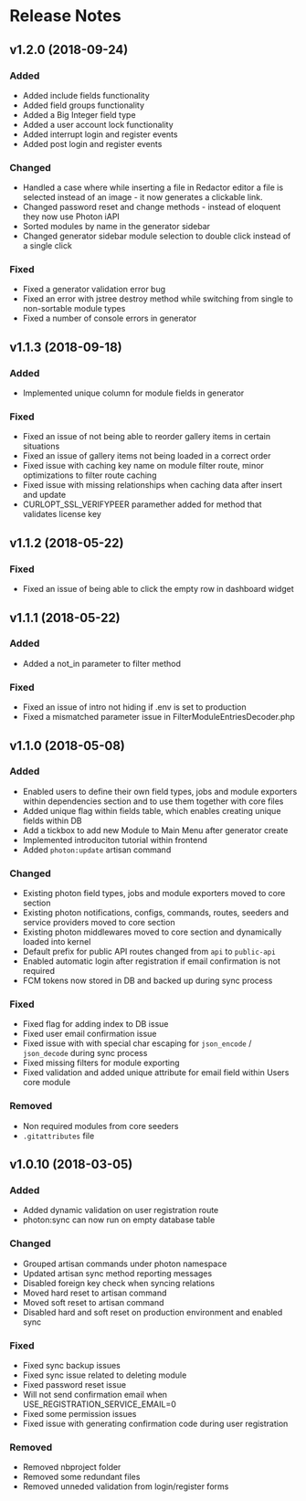 # Release Notes

## v1.2.0 (2018-09-24)

### Added
- Added include fields functionality
- Added field groups functionality
- Added a Big Integer field type
- Added a user account lock functionality
- Added interrupt login and register events
- Added post login and register events

### Changed
- Handled a case where while inserting a file in Redactor editor a file is selected instead of an image - it now generates a clickable link.
- Changed password reset and change methods - instead of eloquent they now use Photon iAPI
- Sorted modules by name in the generator sidebar
- Changed generator sidebar module selection to double click instead of a single click

### Fixed
- Fixed a generator validation error bug
- Fixed an error with jstree destroy method while switching from single to non-sortable module types
- Fixed a number of console errors in generator

## v1.1.3 (2018-09-18)

### Added
- Implemented unique column for module fields in generator

### Fixed
- Fixed an issue of not being able to reorder gallery items in certain situations
- Fixed an issue of gallery items not being loaded in a correct order 
- Fixed issue with caching key name on module filter route, minor optimizations to filter route caching
- Fixed issue with missing relationships when caching data after insert and update
- CURLOPT_SSL_VERIFYPEER paramether added for method that validates license key

## v1.1.2 (2018-05-22)

### Fixed
- Fixed an issue of being able to click the empty row in dashboard widget

## v1.1.1 (2018-05-22)

### Added
- Added a not_in parameter to filter method

### Fixed
- Fixed an issue of intro not hiding if .env is set to production
- Fixed a mismatched parameter issue in FilterModuleEntriesDecoder.php

## v1.1.0 (2018-05-08)

### Added
- Enabled users to define their own field types, jobs and module exporters within dependencies section and to use them together with core files
- Added unique flag within fields table, which enables creating unique fields within DB 
- Add a tickbox to add new Module to Main Menu after generator create 
- Implemented introduciton tutorial within frontend
- Added `photon:update` artisan command 

### Changed
- Existing photon field types, jobs and module exporters moved to core section 
- Existing photon notifications, configs, commands, routes, seeders and service providers moved to core section 
- Existing photon middlewares moved to core section and dynamically loaded into kernel
- Default prefix for public API routes changed from `api` to `public-api`
- Enabled automatic login after registration if email confirmation is not required
- FCM tokens now stored in DB and backed up during sync process

### Fixed
- Fixed flag for adding index to DB issue
- Fixed user email confirmation issue
- Fixed issue with with special char escaping for `json_encode` / `json_decode` during sync process
- Fixed missing filters for module exporting
- Fixed validation and added unique attribute for email field within Users core module

### Removed
- Non required modules from core seeders 
- `.gitattributes` file

## v1.0.10 (2018-03-05)

### Added
- Added dynamic validation on user registration route
- photon:sync can now run on empty database table

### Changed
- Grouped artisan commands under photon namespace
- Updated artisan sync method reporting messages
- Disabled foreign key check when syncing relations
- Moved hard reset to artisan command
- Moved soft reset to artisan command
- Disabled hard and soft reset on production environment and enabled sync

### Fixed
- Fixed sync backup issues
- Fixed sync issue related to deleting module
- Fixed password reset issue
- Will not send confirmation email when USE_REGISTRATION_SERVICE_EMAIL=0
- Fixed some permission issues
- Fixed issue with generating confirmation code during user registration

### Removed
- Removed nbproject folder
- Removed some redundant files
- Removed unneded validation from login/register forms
